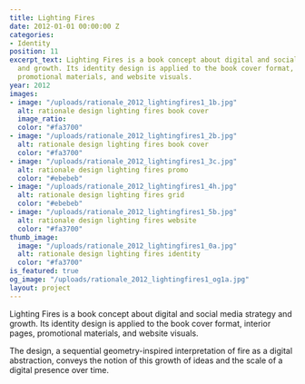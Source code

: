 ```yaml
---
title: Lighting Fires
date: 2012-01-01 00:00:00 Z
categories:
- Identity
position: 11
excerpt_text: Lighting Fires is a book concept about digital and social media strategy
  and growth. Its identity design is applied to the book cover format, interior pages,
  promotional materials, and website visuals.
year: 2012
images:
- image: "/uploads/rationale_2012_lightingfires1_1b.jpg"
  alt: rationale design lighting fires book cover
  image_ratio: 
  color: "#fa3700"
- image: "/uploads/rationale_2012_lightingfires1_2b.jpg"
  alt: rationale design lighting fires book cover
  color: "#fa3700"
- image: "/uploads/rationale_2012_lightingfires1_3c.jpg"
  alt: rationale design lighting fires promo
  color: "#ebebeb"
- image: "/uploads/rationale_2012_lightingfires1_4h.jpg"
  alt: rationale design lighting fires grid
  color: "#ebebeb"
- image: "/uploads/rationale_2012_lightingfires1_5b.jpg"
  alt: rationale design lighting fires website
  color: "#fa3700"
thumb_image:
  image: "/uploads/rationale_2012_lightingfires1_0a.jpg"
  alt: rationale design lighting fires identity
  color: "#fa3700"
is_featured: true
og_image: "/uploads/rationale_2012_lightingfires1_og1a.jpg"
layout: project
---
```


Lighting Fires is a book concept about digital and social media strategy and growth. Its identity design is applied to the book cover format, interior pages, promotional materials, and website visuals.

The design, a sequential geometry-inspired interpretation of fire as a digital abstraction, conveys the notion of this growth of ideas and the scale of a digital presence over time.